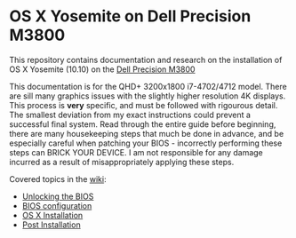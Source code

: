 OS X Yosemite on Dell Precision M3800
====================================

This repository contains documentation and research on the installation of OS X Yosemite (10.10) on the [Dell Precision M3800](http://www.dell.com/us/business/p/precision-m3800-workstation/pd) 

This documentation is for the QHD+ 3200x1800 i7-4702/4712 model. There are sill many graphics issues with the slightly higher resolution 4K displays. This process is **very** specific, and must be followed with rigourous detail. The smallest deviation from my exact instructions could prevent a successful final system. Read through the entire guide before beginning, there are many housekeeping steps that much be done in advance, and be especially careful when patching your BIOS - incorrectly performing these steps can BRICK YOUR DEVICE. I am not responsible for any damage incurred as a result of misappropriately applying these steps.  

Covered topics in the [wiki](https://github.com/AustinSMU/PRECISION-M3800-OSX/wiki):

  * [Unlocking the BIOS](https://github.com/AustinSMU/PRECISION-M3800-OSX/wiki/Unlocking%20the%20BIOS)
  * [BIOS configuration](https://github.com/AustinSMU/PRECISION-M3800-OSX/wiki/BIOS%20Configuration)
  * [OS X Installation](https://github.com/AustinSMU/PRECISION-M3800-OSX/wiki/Installation)
  * [Post Installation](https://github.com/AustinSMU/PRECISION-M3800-OSX/wiki/Post%20Installation)
